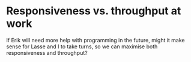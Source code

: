 # Responsiveness vs. throughput at work
If Erik will need more help with programming in the future, might it make sense for Lasse and I to take turns, so we can maximise both responsiveness and throughput?

<!-- {BearID:14716F29-8D05-4827-A983-A9ECBC39A990-4122-000005693DC5FED7} -->
